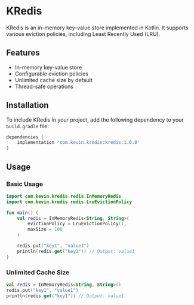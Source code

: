 # KRedis

KRedis is an in-memory key-value store implemented in Kotlin. It supports various eviction policies, including Least Recently Used (LRU).

## Features

- In-memory key-value store
- Configurable eviction policies
- Unlimited cache size by default
- Thread-safe operations

## Installation

To include KRedis in your project, add the following dependency to your `build.gradle` file:

```groovy
dependencies {
    implementation 'com.kevin.kredis:kredis:1.0.0'
}
```



## Usage

### Basic Usage

```kotlin
import com.kevin.kredis.redis.InMemoryRedis
import com.kevin.kredis.redis.LruEvictionPolicy

fun main() {
    val redis = InMemoryRedis<String, String>(
        evictionPolicy = LruEvictionPolicy(),
        maxSize = 100
    )

    redis.put("key1", "value1")
    println(redis.get("key1")) // Output: value1
}
```

### Unlimited Cache Size

```kotlin
val redis = InMemoryRedis<String, String>()
redis.put("key1", "value1")
println(redis.get("key1")) // Output: value1
```



